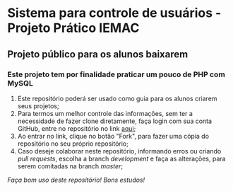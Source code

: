 # Sistema para controle de usuários - Projeto Prático IEMAC

## Projeto público para os alunos baixarem

### Este projeto tem por finalidade praticar um pouco de PHP com MySQL

1. Este repositório poderá ser usado como guia para os alunos criarem seus projetos;
2. Para termos um melhor controle das informações, sem ter a necessidade de fazer clone diretamente, faça login com sua conta GitHub, entre no repositório no link [aqui](https://github.com/andreadelucca/controle-usuarios-v1);
3. Ao entrar no link, clique no botão "Fork", para fazer uma cópia do repositório no seu próprio repositório;
4. Caso deseje colaborar neste repositório, informando erros ou criando *pull requests*, escolha a branch *development* e faça as alterações, para serem comitadas na branch *master*;

*Faça bom uso deste repositório! Bons estudos!*
